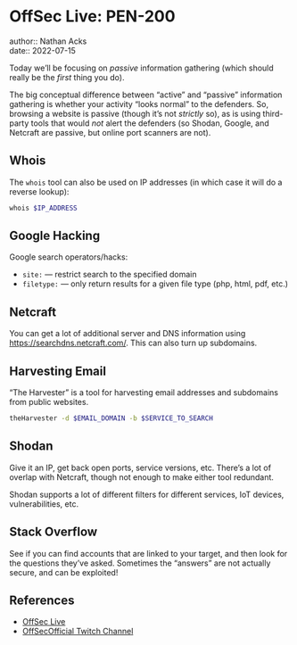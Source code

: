 # OffSec Live: PEN-200

author:: Nathan Acks  
date:: 2022-07-15

Today we’ll be focusing on *passive* information gathering (which should really be the *first* thing you do).

The big conceptual difference between “active” and “passive” information gathering is whether your activity “looks normal” to the defenders. So, browsing a website is passive (though it’s not *strictly* so), as is using third-party tools that would *not* alert the defenders (so Shodan, Google, and Netcraft are passive, but online port scanners are not).

## Whois

The `whois` tool can also be used on IP addresses (in which case it will do a reverse lookup):

```bash
whois $IP_ADDRESS 
```

## Google Hacking

Google search operators/hacks:

* `site:` — restrict search to the specified domain
* `filetype:` — only return results for a given file type (php, html, pdf, etc.)

## Netcraft

You can get a lot of additional server and DNS information using https://searchdns.netcraft.com/. This can also turn up subdomains.

## Harvesting Email

“The Harvester” is a tool for harvesting email addresses and subdomains from public websites.

```bash
theHarvester -d $EMAIL_DOMAIN -b $SERVICE_TO_SEARCH
```

## Shodan

Give it an IP, get back open ports, service versions, etc. There’s a lot of overlap with Netcraft, though not enough to make either tool redundant.

Shodan supports a lot of different filters for different services, IoT devices, vulnerabilities, etc.

## Stack Overflow

See if you can find accounts that are linked to your target, and then look for the questions they’ve asked. Sometimes the “answers” are not actually secure, and can be exploited!

## References

* [OffSec Live](https://www.offensive-security.com/offsec/offsec-live/)
* [OffSecOfficial Twitch Channel](https://www.twitch.tv/offsecofficial)
